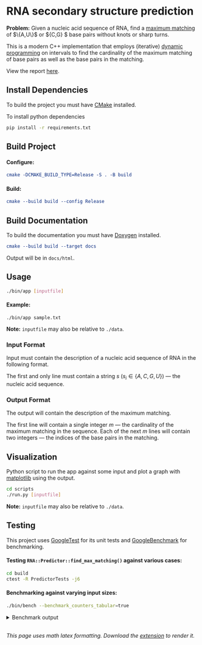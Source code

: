 # RNA secondary structure prediction
**Problem:** Given a nucleic acid sequence of RNA, find a [maximum matching](https://en.wikipedia.org/wiki/Matching_(graph_theory)) of $\{A,U\}$ or $\{C,G\} $ base pairs without knots or sharp turns.

This is a modern C++ implementation that employs (iterative) [dynamic programming](https://en.wikipedia.org/wiki/Dynamic_programming) on intervals to find the cardinality of the maximum matching of base pairs as well as the base pairs in the matching.

View the report [here](https://lucent-lebkuchen-97223f.netlify.app/report.html).

## Install Dependencies
To build the project you must have [CMake](https://cmake.org/install/) installed.

To install python dependencies
```sh
pip install -r requirements.txt
```

## Build Project
#### Configure:
```cmake
cmake -DCMAKE_BUILD_TYPE=Release -S . -B build
```
#### Build:
```cmake
cmake --build build --config Release
```

## Build Documentation
To build the documentation you must have [Doxygen](https://github.com/doxygen/doxygen) installed.

```cmake
cmake --build build --target docs
```

Output will be in `docs/html`.

## Usage

```bash
./bin/app [inputfile]
```

#### Example:
```
./bin/app sample.txt
```

**Note:** `inputfile` may also be relative to `./data`.

### Input Format
Input must contain the description of a nucleic acid sequence of RNA in the following format.

The first and only line must contain a string $s$ $(s_i \in \{A,C,G,U\})$ — the nucleic acid sequence.

### Output Format
The output will contain the description of the maximum matching.

The first line will contain a single integer $m$ — the cardinality of the maximum matching in the sequence. Each of the next $m$ lines will contain two integers — the indices of the base pairs in the matching.

## Visualization
Python script to run the app against some input and plot a graph with [matplotlib](https://matplotlib.org/) using the output.

```sh
cd scripts
./run.py [inputfile]
```

**Note:** `inputfile` may also be relative to `./data`.

## Testing
This project uses [GoogleTest](https://github.com/google/googletest) for its unit tests and [GoogleBenchmark](https://github.com/google/benchmark) for benchmarking.

#### Testing `RNA::Predictor::find_max_matching()` against various cases:
```sh
cd build
ctest -R PredictorTests -j6
```

#### Benchmarking against varying input sizes:
```sh
./bin/bench --benchmark_counters_tabular=true
```
<details>
<summary>Benchmark output</summary>

```python
2022-04-18T03:23:59+05:30
Running ./bin/bench
Run on (12 X 3000 MHz CPU s)
CPU Caches:
  L1 Data 32 KiB (x6)
  L1 Instruction 32 KiB (x6)
  L2 Unified 512 KiB (x6)
  L3 Unified 4096 KiB (x2)
Load Average: 0.91, 0.73, 0.65
***WARNING*** CPU scaling is enabled, the benchmark real time measurements may be noisy and will incur extra overhead.
-------------------------------------------------------------------
Benchmark              Time             CPU   Iterations          n
-------------------------------------------------------------------
BM_Random/4         1369 ns         1323 ns       526810          4
BM_Random/54      150777 ns       150695 ns         4718         54
BM_Random/104    1046964 ns      1046092 ns          672        104
BM_Random/154    3359127 ns      3356692 ns          203        154
BM_Random/204    7698778 ns      7692782 ns           90        204
BM_Random/254   14885152 ns     14874592 ns           47        254
BM_Random/304   25571931 ns     25553385 ns           27        304
BM_Random/354   40506849 ns     40484808 ns           17        354
BM_Random/404   59950695 ns     59919766 ns           11        404
BM_Random/454   85870123 ns     85813275 ns            8        454
--------------------------------------------------------
Benchmark              Time             CPU   Iterations
--------------------------------------------------------
BM_Random_BigO       0.91 N^3        0.91 N^3
BM_Random_RMS          1 %             1 %
```
</details>

</br>

*This page uses math latex formatting. Download the [extension](https://chrome.google.com/webstore/detail/github-math-display/cgolaobglebjonjiblcjagnpmdmlgmda) to render it.*
